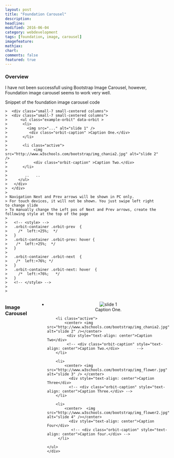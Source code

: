 ```yaml
---
layout: post
title: "Foundation Carousel"
description: 
headline: 
modified: 2016-06-04
category: webdevelopment
tags: [foundation, image, carousel]
imagefeature: 
mathjax: 
chart: 
comments: false
featured: true
---
```



### Overview

I have not been successfull using Bootstrap Image Carousel, however, Foundation image carousel seems to work very well.

Snippet of the foundation image carousel code



````
>  <div class="small-7 small-centered columns">
>  <div class="small-7 small-centered columns">
>      <ul class="example-orbit" data-orbit >	
>		<li>
>		  <img src="..." alt="slide 1" />
>		   <div class="orbit-caption" >Caption One.</div>
>		</li>
>
>		<li class="active">
>			 <img src="http://www.w3schools.com/bootstrap/img_chania2.jpg" alt="slide 2" /> 
>			 <div class="orbit-caption" >Caption Two.</div>		 
>		</li>
>		
>		 ..   ..
>     </ul>
>	</div>
>  </div>
>
> Navigation Next and Prev arrows will be shown in PC only.
> For touch devices, it will not be shown. You just swipe left right to change slide
> To manually change the Left pos of Next and Prev arrows, create the following style at the top of the page
>	
>   <!-- <style> -->
>	.orbit-container .orbit-prev  {
>	  /*  left:+25%;  */
>	}
>	.orbit-container .orbit-prev: hover {
>	 /*  left:+25%;  */
>	}
>
>	.orbit-container .orbit-next  {
>	 /*  left:+76%; */
>	}
>	.orbit-container .orbit-next: hover  {
>	  /*  left:+76%;   */ 
>	}
>   <!-- </style> -->
>
>	
````
 
<style>
  <!--   Change navigation next prev  left position   -->
	.orbit-container .orbit-prev  {
	  left:+25%;
	}
	.orbit-container .orbit-prev: hover {
	  left:+25%;
	}

	.orbit-container .orbit-next  {
	  left:+76%;
	}
	.orbit-container .orbit-next: hover  {
	   left:+76%;   
	}

</style>  

<!--   Foundation Image Carousel   1-->		
 	
 <div class="small-9 small-centered columns">
 <h3>Image Carousel</h3>
  <br/>
	<div class="small-9 small-centered columns">
    <ul class="example-orbit" data-orbit >	
		<li>
			<center> <img src="http://www.w3schools.com/bootstrap/img_chania.jpg" alt="slide 1" /></center>
		   <div style="text-align: center">Caption One.</div>
		</li>

		<li class="active">
			<center> <img src="http://www.w3schools.com/bootstrap/img_chania2.jpg" alt="slide 2" /></center> 
		     <div style="text-align: center">Caption Two</div>
			 <!-- <div class="orbit-caption" style="text-align: center">Caption Two.</div>		  -->
		</li>

		<li>
			<center> <img src="http://www.w3schools.com/bootstrap/img_flower.jpg" alt="slide 3" /> </center>
		      <div style="text-align: center">Caption Three</div>
			  <!-- <div class="orbit-caption" style="text-align: center">Caption Three.</div> -->
		</li>

		<li>
			<center>  <img src="http://www.w3schools.com/bootstrap/img_flower2.jpg" alt="slide 4" /></center>
		      <div style="text-align: center">Caption Four</div>
			   <!-- <div class="orbit-caption" style="text-align: center">Caption four.</div> -->
		 </li> 

    </ul>
	</div>
   </div>
   

   
 <!--  End  Foundation Image Carousel   1-->	 
  
  <br/>
  
  
